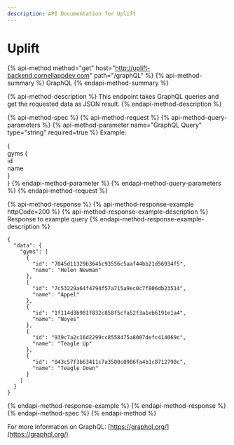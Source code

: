 ```yaml
---
description: API Documentation for Uplift
---
```


# Uplift

{% api-method method="get" host="http://uplift-backend.cornellappdev.com" path="/graphQL" %}
{% api-method-summary %}
GraphQL
{% endapi-method-summary %}

{% api-method-description %}
This endpoint takes GraphQL queries and get the requested data as JSON result.
{% endapi-method-description %}

{% api-method-spec %}
{% api-method-request %}
{% api-method-query-parameters %}
{% api-method-parameter name="GraphQL Query" type="string" required=true %}
Example:  
  
{  
  gyms {  
    id  
    name  
  }  
}
{% endapi-method-parameter %}
{% endapi-method-query-parameters %}
{% endapi-method-request %}

{% api-method-response %}
{% api-method-response-example httpCode=200 %}
{% api-method-response-example-description %}
Response to example query
{% endapi-method-response-example-description %}

```
{
  "data": {
    "gyms": [
      {
        "id": "7045d11329b3645c93556c5aaf44bb21d56934f5",
        "name": "Helen Newman"
      },
      {
        "id": "7c53229a64f4794f57a715a9ec0c7f806db23514",
        "name": "Appel"
      },
      {
        "id": "1f114d3b981f832c858f5cfa52f3a1eb6191e1a4",
        "name": "Noyes"
      },
      {
        "id": "939c7a2c16d2299cc8558475a8007defc414069c",
        "name": "Teagle Up"
      },
      {
        "id": "043c57f3b63411c7a3500c0986fa4b1c8712798c",
        "name": "Teagle Down"
      }
    ]
  }
}
```
{% endapi-method-response-example %}
{% endapi-method-response %}
{% endapi-method-spec %}
{% endapi-method %}

For more information on GraphQL: [https://graphql.org/](https://graphql.org/)



